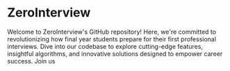 # ZeroInterview
Welcome to ZeroInterview's GitHub repository! Here, we're committed to revolutionizing how final year students prepare for their first professional interviews. Dive into our codebase to explore cutting-edge features, insightful algorithms, and innovative solutions designed to empower career success. Join us
